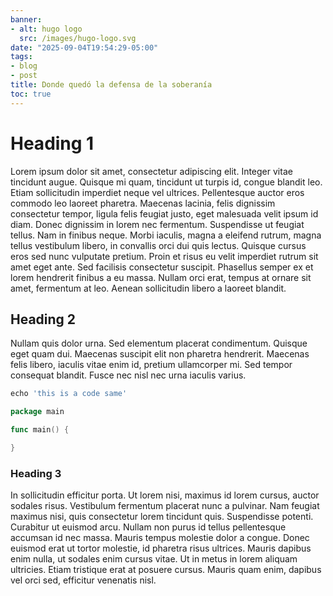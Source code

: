 ```yaml
---
banner:
- alt: hugo logo
  src: /images/hugo-logo.svg
date: "2025-09-04T19:54:29-05:00"
tags:
- blog
- post
title: Donde quedó la defensa de la soberanía
toc: true
---
```



<!--this tag makes only images show on the main page-->
<!--more-->

# Heading 1

Lorem ipsum dolor sit amet, consectetur adipiscing elit. Integer vitae tincidunt augue. Quisque mi quam, tincidunt ut turpis id, congue blandit leo. Etiam sollicitudin imperdiet neque vel ultrices. Pellentesque auctor eros commodo leo laoreet pharetra. Maecenas lacinia, felis dignissim consectetur tempor, ligula felis feugiat justo, eget malesuada velit ipsum id diam. Donec dignissim in lorem nec fermentum. Suspendisse ut feugiat tellus. Nam in finibus neque. Morbi iaculis, magna a eleifend rutrum, magna tellus vestibulum libero, in convallis orci dui quis lectus. Quisque cursus eros sed nunc vulputate pretium. Proin et risus eu velit imperdiet rutrum sit amet eget ante. Sed facilisis consectetur suscipit. Phasellus semper ex et lorem hendrerit finibus a eu massa. Nullam orci erat, tempus at ornare sit amet, fermentum at leo. Aenean sollicitudin libero a laoreet blandit.

## Heading 2

Nullam quis dolor urna. Sed elementum placerat condimentum. Quisque eget quam dui. Maecenas suscipit elit non pharetra hendrerit. Maecenas felis libero, iaculis vitae enim id, pretium ullamcorper mi. Sed tempor consequat blandit. Fusce nec nisl nec urna iaculis varius.

```go
echo 'this is a code same'
```

```go
package main

func main() {

}
```

### Heading 3

In sollicitudin efficitur porta. Ut lorem nisi, maximus id lorem cursus, auctor sodales risus. Vestibulum fermentum placerat nunc a pulvinar. Nam feugiat maximus nisi, quis consectetur lorem tincidunt quis. Suspendisse potenti. Curabitur ut euismod arcu. Nullam non purus id tellus pellentesque accumsan id nec massa. Mauris tempus molestie dolor a congue. Donec euismod erat ut tortor molestie, id pharetra risus ultrices. Mauris dapibus enim nulla, ut sodales enim cursus vitae. Ut in metus in lorem aliquam ultricies. Etiam tristique erat at posuere cursus. Mauris quam enim, dapibus vel orci sed, efficitur venenatis nisl.
